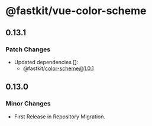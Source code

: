 # @fastkit/vue-color-scheme

## 0.13.1

### Patch Changes

- Updated dependencies []:
  - @fastkit/color-scheme@1.0.1

## 0.13.0

### Minor Changes

- First Release in Repository Migration.
